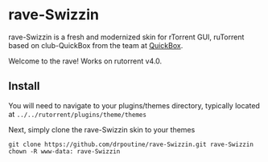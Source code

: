 # rave-Swizzin
rave-Swizzin is a fresh and modernized skin for rTorrent GUI, ruTorrent based on club-QuickBox from the team at [QuickBox](https://quickbox.io/).

Welcome to the rave!
Works on rutorrent v4.0.

## Install

You will need to navigate to your plugins/themes directory, typically located at ```../../rutorrent/plugins/theme/themes```

Next, simply clone the rave-Swizzin skin to your themes
```
git clone https://github.com/drpoutine/rave-Swizzin.git rave-Swizzin
chown -R www-data: rave-Swizzin
```
